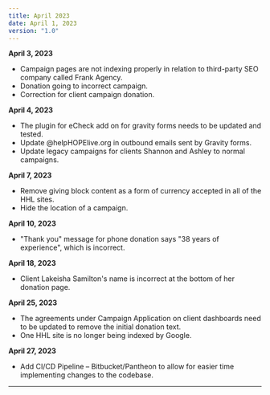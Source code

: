 ```yaml
---
title: April 2023
date: April 1, 2023
version: "1.0"
---
```


**April 3, 2023**
- Campaign pages are not indexing properly in relation to third-party SEO company called Frank Agency.
- Donation going to incorrect campaign.
- Correction for client campaign donation.

**April 4, 2023**
- The plugin for eCheck add on for gravity forms needs to be updated and tested. 
- Update @helpHOPElive.org in outbound emails sent by Gravity forms.
- Update legacy campaigns for clients Shannon and Ashley to normal campaigns. 

**April 7, 2023**
- Remove giving block content as a form of currency accepted in all of the HHL sites. 
- Hide the location of a campaign. 

**April 10, 2023**
- "Thank you" message for phone donation says "38 years of experience", which is incorrect.

**April 18, 2023**
- Client Lakeisha Samilton's name is incorrect at the bottom of her donation page.

**April 25, 2023**
- The agreements under Campaign Application on client dashboards need to be updated to remove the initial donation text. 
- One HHL site is no longer being indexed by Google.

**April 27, 2023**
- Add CI/CD Pipeline – Bitbucket/Pantheon to allow for easier time implementing changes to the codebase.

---
